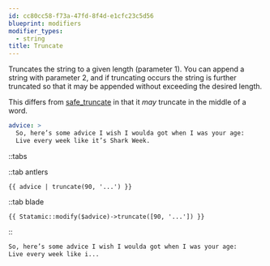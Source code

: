 ```yaml
---
id: cc80cc58-f73a-47fd-8f4d-e1cfc23c5d56
blueprint: modifiers
modifier_types:
  - string
title: Truncate
---
```

Truncates the string to a given length (parameter 1). You can append a string with parameter 2, and if truncating occurs the string is further truncated so that it may be appended without exceeding the desired length.

This differs from [safe_truncate][safe_truncate] in that it _may_ truncate in the middle of a word.

```yaml
advice: >
  So, here’s some advice I wish I woulda got when I was your age:
  Live every week like it’s Shark Week.
```

::tabs

::tab antlers
```antlers
{{ advice | truncate(90, '...') }}
```
::tab blade
```blade
{{ Statamic::modify($advice)->truncate([90, '...']) }}
```
::

```html
So, here’s some advice I wish I woulda got when I was your age:
Live every week like i...
```

[safe_truncate]: /modifiers/safe_truncate
